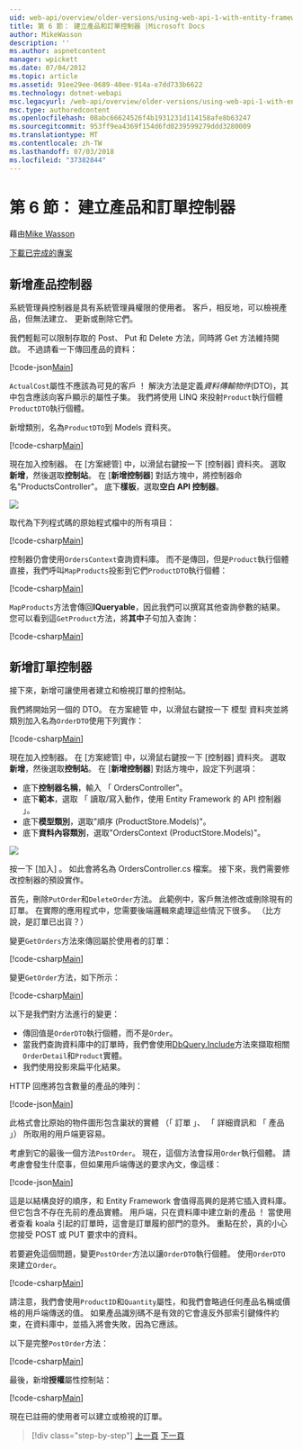 ```yaml
---
uid: web-api/overview/older-versions/using-web-api-1-with-entity-framework-5/using-web-api-with-entity-framework-part-6
title: 第 6 節： 建立產品和訂單控制器 |Microsoft Docs
author: MikeWasson
description: ''
ms.author: aspnetcontent
manager: wpickett
ms.date: 07/04/2012
ms.topic: article
ms.assetid: 91ee29ee-0689-40ee-914a-e7dd733b6622
ms.technology: dotnet-webapi
msc.legacyurl: /web-api/overview/older-versions/using-web-api-1-with-entity-framework-5/using-web-api-with-entity-framework-part-6
msc.type: authoredcontent
ms.openlocfilehash: 08abc66624526f4b1931231d114158afe8b63247
ms.sourcegitcommit: 953ff9ea4369f154d6fd0239599279ddd3280009
ms.translationtype: MT
ms.contentlocale: zh-TW
ms.lasthandoff: 07/03/2018
ms.locfileid: "37382844"
---
```

<a name="part-6-creating-product-and-order-controllers"></a>第 6 節： 建立產品和訂單控制器
====================
藉由[Mike Wasson](https://github.com/MikeWasson)

[下載已完成的專案](http://code.msdn.microsoft.com/ASP-NET-Web-API-with-afa30545)

## <a name="add-a-products-controller"></a>新增產品控制器

系統管理員控制器是具有系統管理員權限的使用者。 客戶，相反地，可以檢視產品，但無法建立、 更新或刪除它們。

我們輕鬆可以限制存取的 Post、 Put 和 Delete 方法，同時將 Get 方法維持開啟。 不過請看一下傳回產品的資料：

[!code-json[Main](using-web-api-with-entity-framework-part-6/samples/sample1.json?highlight=1)]

`ActualCost`屬性不應該為可見的客戶 ！ 解決方法是定義*資料傳輸物件*(DTO)，其中包含應該向客戶顯示的屬性子集。 我們將使用 LINQ 來投射`Product`執行個體`ProductDTO`執行個體。

新增類別，名為`ProductDTO`到 Models 資料夾。

[!code-csharp[Main](using-web-api-with-entity-framework-part-6/samples/sample2.cs)]

現在加入控制器。 在 [方案總管] 中，以滑鼠右鍵按一下 [控制器] 資料夾。 選取 **新增**，然後選取**控制站**。 在 [**新增控制器**] 對話方塊中，將控制器命名&quot;ProductsController&quot;。 底下**樣板**，選取**空白 API 控制器**。

![](using-web-api-with-entity-framework-part-6/_static/image1.png)

取代為下列程式碼的原始程式檔中的所有項目：

[!code-csharp[Main](using-web-api-with-entity-framework-part-6/samples/sample3.cs)]

控制器仍會使用`OrdersContext`查詢資料庫。 而不是傳回，但是`Product`執行個體直接，我們呼叫`MapProducts`投影到它們`ProductDTO`執行個體：

[!code-csharp[Main](using-web-api-with-entity-framework-part-6/samples/sample4.cs?highlight=1)]

`MapProducts`方法會傳回**IQueryable**，因此我們可以撰寫其他查詢參數的結果。 您可以看到這`GetProduct`方法，將**其中**子句加入查詢：

[!code-csharp[Main](using-web-api-with-entity-framework-part-6/samples/sample5.cs?highlight=2)]

## <a name="add-an-orders-controller"></a>新增訂單控制器

接下來，新增可讓使用者建立和檢視訂單的控制站。

我們將開始另一個的 DTO。 在方案總管 中，以滑鼠右鍵按一下 模型 資料夾並將類別加入名為`OrderDTO`使用下列實作：

[!code-csharp[Main](using-web-api-with-entity-framework-part-6/samples/sample6.cs)]

現在加入控制器。 在 [方案總管] 中，以滑鼠右鍵按一下 [控制器] 資料夾。 選取 **新增**，然後選取**控制站**。 在 [**新增控制器**] 對話方塊中，設定下列選項：

- 底下**控制器名稱**，輸入 「 OrdersController"。
- 底下**範本**，選取 「 讀取/寫入動作，使用 Entity Framework 的 API 控制器 」。
- 底下**模型類別**，選取&quot;順序 (ProductStore.Models)&quot;。
- 底下**資料內容類別**，選取&quot;OrdersContext (ProductStore.Models)&quot;。

![](using-web-api-with-entity-framework-part-6/_static/image2.png)

按一下 [加入] 。 如此會將名為 OrdersController.cs 檔案。 接下來，我們需要修改控制器的預設實作。

首先，刪除`PutOrder`和`DeleteOrder`方法。 此範例中，客戶無法修改或刪除現有的訂單。 在實際的應用程式中，您需要後端邏輯來處理這些情況下很多。 （比方說，是訂單已出貨？）

變更`GetOrders`方法來傳回屬於使用者的訂單：

[!code-csharp[Main](using-web-api-with-entity-framework-part-6/samples/sample7.cs)]

變更`GetOrder`方法，如下所示：

[!code-csharp[Main](using-web-api-with-entity-framework-part-6/samples/sample8.cs)]

以下是我們對方法進行的變更：

- 傳回值是`OrderDTO`執行個體，而不是`Order`。
- 當我們查詢資料庫中的訂單時，我們會使用[DbQuery.Include](https://msdn.microsoft.com/library/gg696395)方法來擷取相關`OrderDetail`和`Product`實體。
- 我們使用投影來扁平化結果。

HTTP 回應將包含數量的產品的陣列：

[!code-json[Main](using-web-api-with-entity-framework-part-6/samples/sample9.json)]

此格式會比原始的物件圖形包含巢狀的實體 （「 訂單 」、 「 詳細資訊和 「 產品 」） 所取用的用戶端更容易。

考慮到它的最後一個方法`PostOrder`。 現在，這個方法會採用`Order`執行個體。 請考慮會發生什麼事，但如果用戶端傳送的要求內文，像這樣：

[!code-json[Main](using-web-api-with-entity-framework-part-6/samples/sample10.json)]

這是以結構良好的順序，和 Entity Framework 會值得高興的是將它插入資料庫。 但它包含不存在先前的產品實體。 用戶端，只在資料庫中建立新的產品 ！ 當使用者查看 koala 引起的訂單時，這會是訂單履約部門的意外。 重點在於，真的小心您接受 POST 或 PUT 要求中的資料。

若要避免這個問題，變更`PostOrder`方法以讓`OrderDTO`執行個體。 使用`OrderDTO`來建立`Order`。

[!code-csharp[Main](using-web-api-with-entity-framework-part-6/samples/sample11.cs)]

請注意，我們會使用`ProductID`和`Quantity`屬性，和我們會略過任何產品名稱或價格的用戶端傳送的值。 如果產品識別碼不是有效的它會違反外部索引鍵條件約束，在資料庫中，並插入將會失敗，因為它應該。

以下是完整`PostOrder`方法：

[!code-csharp[Main](using-web-api-with-entity-framework-part-6/samples/sample12.cs)]

最後，新增**授權**屬性控制站：

[!code-csharp[Main](using-web-api-with-entity-framework-part-6/samples/sample13.cs)]

現在已註冊的使用者可以建立或檢視的訂單。

> [!div class="step-by-step"]
> [上一頁](using-web-api-with-entity-framework-part-5.md)
> [下一頁](using-web-api-with-entity-framework-part-7.md)
